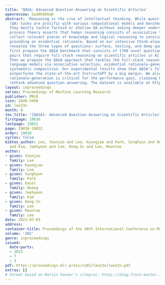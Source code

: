 ```yaml
---
title: 'QASA: Advanced Question Answering on Scientific Articles'
openreview: 5ud0h8OXwD
abstract: 'Reasoning is the crux of intellectual thinking. While question answering
  (QA) tasks are prolific with various computational models and benchmark datasets,
  they mostly tackle factoid or shallow QA without asking deeper understanding. Dual
  process theory asserts that human reasoning consists of associative thinking to
  collect relevant pieces of knowledge and logical reasoning to consciously conclude
  grounding on evidential rationale. Based on our intensive think-aloud study that
  revealed the three types of questions: surface, testing, and deep questions, we
  first propose the QASA benchmark that consists of 1798 novel question answering
  pairs that require full-stack reasoning on scientific articles in AI and ML fields.
  Then we propose the QASA approach that tackles the full-stack reasoning with large
  language models via associative selection, evidential rationale-generation, and
  systematic composition. Our experimental results show that QASA’s full-stack inference
  outperforms the state-of-the-art InstructGPT by a big margin. We also find that
  rationale-generation is critical for the performance gain, claiming how we should
  rethink advanced question answering. The dataset is available at https://github.com/lgresearch/QASA.'
layout: inproceedings
series: Proceedings of Machine Learning Research
publisher: PMLR
issn: 2640-3498
id: lee23n
month: 0
tex_title: "{QASA}: Advanced Question Answering on Scientific Articles"
firstpage: 19036
lastpage: 19052
page: 19036-19052
order: 19036
cycles: false
bibtex_author: Lee, Yoonjoo and Lee, Kyungjae and Park, Sunghyun and Hwang, Dasol
  and Kim, Jaehyeon and Lee, Hong-In and Lee, Moontae
author:
- given: Yoonjoo
  family: Lee
- given: Kyungjae
  family: Lee
- given: Sunghyun
  family: Park
- given: Dasol
  family: Hwang
- given: Jaehyeon
  family: Kim
- given: Hong-In
  family: Lee
- given: Moontae
  family: Lee
date: 2023-07-03
address: 
container-title: Proceedings of the 40th International Conference on Machine Learning
volume: '202'
genre: inproceedings
issued:
  date-parts:
  - 2023
  - 7
  - 3
pdf: https://proceedings.mlr.press/v202/lee23n/lee23n.pdf
extras: []
# Format based on Martin Fenner's citeproc: https://blog.front-matter.io/posts/citeproc-yaml-for-bibliographies/
---
```

